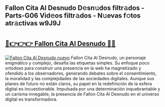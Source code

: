 ## Fallon Cita Al Desnudo D𝚎sn𝚞dos filtr𝚊dos - Parts-G06 Vid𝚎os filtr𝚊dos - N𝚞evas f𝚘tos atr𝚊ctivas w9J9J

# <h2><a href="http://mbc50y.tromn.icu/?c=Fallon+Cita+Al+Desnudo">🔗👉👉👉 Fallon Cita Al Desnudo 🔗🔗</a></h2>

[![Fallon Cita Al Desnudo nuevo](https://i.imgur.com/pEAQMta.gif)](http://mbc50y.tromn.icu/?c=Fallon+Cita+Al+Desnudo)
Fallon Cita Al Desnudo, un personaje enigmático y complejo, desafía las etiquetas simples. Su enfoque poco ortodoxo para construir una presencia en la web ha magnetizado y ofendido a los observadores, generando debates sobre el consentimiento, la moralidad y las complejidades de las sociedades digitales. Aunque sus planes de futuro no están claros, su papel en la redefinición de la esfera digital es incuestionable. Impulsada por una determinación inquebrantable y un carisma innegable, la presencia de Fallon Cita Al Desnudo en el universo digital es transformadora.
